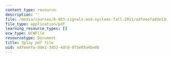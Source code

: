 ```yaml
---
content_type: resource
description: ''
file: /media/courses/6-003-signals-and-systems-fall-2011/adfeeefadde13d524dcd075e65a4be0b_MRy8xxvsZA4.pdf
file_type: application/pdf
learning_resource_types: []
ocw_type: OCWFile
resourcetype: Document
title: 3play pdf file
uid: adfeeefa-dde1-3d52-4dcd-075e65a4be0b
---
```

